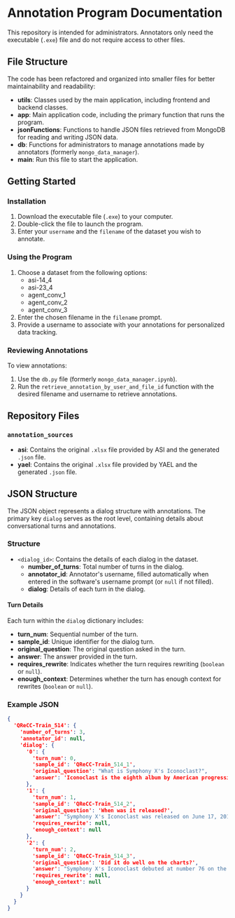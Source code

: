 # Annotation Program Documentation

This repository is intended for administrators. Annotators only need the executable (`.exe`) file and do not require access to other files.

## File Structure

The code has been refactored and organized into smaller files for better maintainability and readability:

- **utils**: Classes used by the main application, including frontend and backend classes.
- **app**: Main application code, including the primary function that runs the program.
- **jsonFunctions**: Functions to handle JSON files retrieved from MongoDB for reading and writing JSON data.
- **db**: Functions for administrators to manage annotations made by annotators (formerly `mongo_data_manager`).
- **main**: Run this file to start the application.

## Getting Started

### Installation

1. Download the executable file (`.exe`) to your computer.
2. Double-click the file to launch the program.
3. Enter your `username` and the `filename` of the dataset you wish to annotate.

### Using the Program

1. Choose a dataset from the following options:
    - asi-14_4
    - asi-23_4
    - agent_conv_1
    - agent_conv_2
    - agent_conv_3
2. Enter the chosen filename in the `filename` prompt.
3. Provide a username to associate with your annotations for personalized data tracking.

### Reviewing Annotations

To view annotations:

1. Use the `db.py` file (formerly `mongo_data_manager.ipynb`).
2. Run the `retrieve_annotation_by_user_and_file_id` function with the desired filename and username to retrieve annotations.

## Repository Files

### `annotation_sources`

- **asi**: Contains the original `.xlsx` file provided by ASI and the generated `.json` file.
- **yael**: Contains the original `.xlsx` file provided by YAEL and the generated `.json` file.

## JSON Structure

The JSON object represents a dialog structure with annotations. The primary key `dialog` serves as the root level, containing details about conversational turns and annotations.

### Structure

- `<dialog_id>`: Contains the details of each dialog in the dataset.
  - **number_of_turns**: Total number of turns in the dialog.
  - **annotator_id**: Annotator's username, filled automatically when entered in the software's username prompt (or `null` if not filled).
  - **dialog**: Details of each turn in the dialog.

#### Turn Details

Each turn within the `dialog` dictionary includes:

- **turn_num**: Sequential number of the turn.
- **sample_id**: Unique identifier for the dialog turn.
- **original_question**: The original question asked in the turn.
- **answer**: The answer provided in the turn.
- **requires_rewrite**: Indicates whether the turn requires rewriting (`boolean` or `null`).
- **enough_context**: Determines whether the turn has enough context for rewrites (`boolean` or `null`).

### Example JSON

```json
{
  'QReCC-Train_514': {
    'number_of_turns': 3,
    'annotator_id': null,
    'dialog': {
      '0': {
        'turn_num': 0,
        'sample_id': 'QReCC-Train_514_1',
        'original_question': "What is Symphony X's Iconoclast?",
        'answer': 'Iconoclast is the eighth album by American progressive metal band Symphony X.'
      },
      '1': {
        'turn_num': 1,
        'sample_id': 'QReCC-Train_514_2',
        'original_question': 'When was it released?',
        'answer': "Symphony X's Iconoclast was released on June 17, 2011, in Europe, June 21, 2011, in the United States and on June 28, 2011, in Canada.",
        'requires_rewrite': null,
        'enough_context': null
      },
      '2': {
        'turn_num': 2,
        'sample_id': 'QReCC-Train_514_3',
        'original_question': 'Did it do well on the charts?',
        'answer': "Symphony X's Iconoclast debuted at number 76 on the Billboard 200 album chart in the United States, selling more than 7,300 copies in its first week.",
        'requires_rewrite': null,
        'enough_context': null
      }
    }
  }
}
